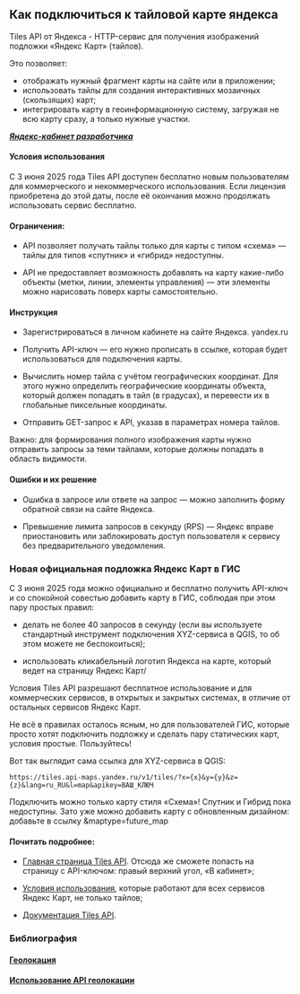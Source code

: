 ## Как подключиться к тайловой карте яндекса

Tiles API от Яндекса - HTTP-сервис для получения изображений подложки «Яндекс Карт» (тайлов). 

Это позволяет:

- отображать нужный фрагмент карты на сайте или в приложении;
- использовать тайлы для создания интерактивных мозаичных (скользящих) карт;
- интегрировать карту в геоинформационную систему, загружая не всю карту сразу, а только нужные участки.

[***Яндекс-кабинет разработчика***](https://developer.tech.yandex.ru/services/49)

#### Условия использования

С 3 июня 2025 года Tiles API доступен бесплатно новым пользователям для коммерческого и некоммерческого использования. Если лицензия приобретена до этой даты, после её окончания можно продолжать использовать сервис бесплатно. 

#### Ограничения: 

- API позволяет получать тайлы только для карты с типом «схема» — тайлы для типов «спутник» и «гибрид» недоступны. 

- API не предоставляет возможность добавлять на карту какие-либо объекты (метки, линии, элементы управления) — эти элементы можно нарисовать поверх карты самостоятельно. 

#### Инструкция

- Зарегистрироваться в личном кабинете на сайте Яндекса. 
yandex.ru

- Получить API-ключ — его нужно прописать в ссылке, которая будет использоваться для подключения карты. 

- Вычислить номер тайла с учётом географических координат. Для этого нужно определить географические координаты объекта, который должен попадать в тайл (в градусах), и перевести их в глобальные пиксельные координаты. 

- Отправить GET-запрос к API, указав в параметрах номера тайлов. 

Важно: для формирования полного изображения карты нужно отправить запросы за теми тайлами, которые должны попадать в область видимости. 

#### Ошибки и их решение

- Ошибка в запросе или ответе на запрос — можно заполнить форму обратной связи на сайте Яндекса.

- Превышение лимита запросов в секунду (RPS) — Яндекс вправе приостановить или заблокировать доступ пользователя к сервису без предварительного уведомления.

### Новая официальная подложка Яндекс Карт в ГИС

С 3 июня 2025 года можно официально и бесплатно получить API-ключ и со спокойной совестью добавить карту в ГИС, соблюдая при этом пару простых правил:

- делать не более 40 запросов в секунду (если вы используете стандартный инструмент подключения XYZ-сервиса в QGIS, то об этом можете не беспокоиться);

- использовать кликабельный логотип Яндекса на карте, который ведет на страницу Яндекс Карт/

Условия Tiles API разрешают бесплатное использование и для коммерческих сервисов, в открытых и закрытых системах, в отличие от остальных сервисов Яндекс Карт.

Не всё в правилах осталось ясным, но для пользователей ГИС, которые просто хотят подключить подложку и сделать пару статических карт, условия простые. Пользуйтесь!

Вот так выглядит сама ссылка для XYZ-сервиса в QGIS:

```
https://tiles.api-maps.yandex.ru/v1/tiles/?x={x}&y={y}&z={z}&lang=ru_RU&l=map&apikey=ВАШ_КЛЮЧ
```

Подключить можно только карту стиля «Схема»! Спутник и Гибрид пока недоступны. Зато уже можно добавить карту с обновленным дизайном: добавьте в ссылку &maptype=future_map

#### Почитать подробнее:

- [Главная страница Tiles API](https://yandex.ru/maps-api/products/tiles-api). Отсюда же сможете попасть на страницу с API-ключом: правый верхний угол, «В кабинет»;

- [Условия использования](https://yandex.ru/legal/maps_api/ru/), которые работают для всех сервисов Яндекс Карт, не только тайлов;

- [Документация Tiles API](https://yandex.ru/maps-api/docs/tiles-api/index.html).





### Библиография

#### [Геолокация](https://webmaster.alexanderklimov.ru/javascript/geolocation.php)

#### [Использование API геолокации](https://developer.mozilla.org/en-US/docs/Web/API/Geolocation_API/Using_the_Geolocation_API)








